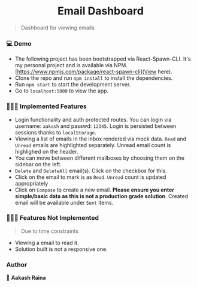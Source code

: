<h1 align="center">Email Dashboard</h1>

> Dashboard for viewing emails


### 💻 Demo

- The following project has been bootstrapped via React-Spawn-CLI. It's my personal project and is available via NPM. [https://www.npmjs.com/package/react-spawn-cli](View here).
- Clone the repo and run `npm install` to install the dependencies.
- Run `npm start` to start the development server.
- Go to `localhost:5000` to view the app.

### 🏃🏻‍♂️ Implemented Features

- Login functionality and auth protected routes. You can login via username: `aakash` and passwd: `12345`. Login is persisted between sessions thanks to `localStorage`.
- Viewing a list of emails in the inbox rendered via mock data. `Read` and `Unread` emails are highlighted separately. Unread email count is highlighed on the header.
- You can move between different mailboxes by choosing them on the sidebar on the left. 
- `Delete` and `DeleteAll` email(s). Click on the checkbox for this.
- Click on the email to mark is as `Read`. `Unread` count is updated appropriately
- Click on `Compose` to create a new email. __Please ensure you enter simple/basic data as this is not a production grade solution__. Created email will be available under `Sent` items.

### 🏃🏻‍♂️ Features Not Implemented

> Due to time constraints

- Viewing a email to read it. 
- Solution built is not a responsive one.


### Author

👤 **Aakash Raina**
